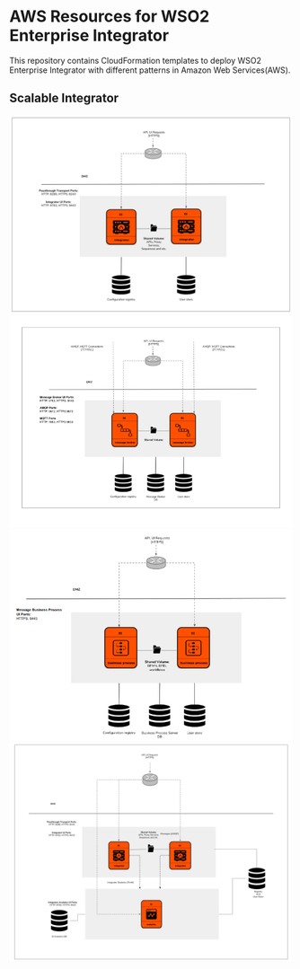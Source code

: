 # AWS Resources for WSO2 Enterprise Integrator

This repository contains CloudFormation templates to deploy WSO2 Enterprise Integrator with different patterns in Amazon Web Services(AWS).

## Scalable Integrator


![pattern1](images/integrator-cluster.png)
![pattern2](images/mb-cluster.png)
![pattern1](images/bps-cluster.png)
![pattern3](images/integrator-with-analytics.png)
